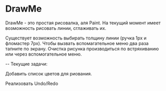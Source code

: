 DrawMe
======

DrawMe - это простая рисовалка, аля Paint. На текущий момент имеет возможность рисовать линии, сглаживать их.

Существует возможность выбирать толщину линии (ручка 1px и фломастер 7px).
Чтобы вызвать вспомагательное меню два раза тапните по экрану.
Очистка рисунка производиться по встряхиванию или через вспомогательное меню.

--
Текущие задачи:

Добавить список цветов для риования.

Реализовать Undo/Redo